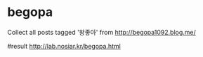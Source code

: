 # begopa
Collect all posts tagged '왕좋아' from http://begopa1092.blog.me/ 

#result
http://lab.nosiar.kr/begopa.html
